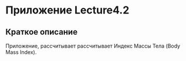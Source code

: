# Приложение Lecture4.2

## Краткое описание

Приложение, рассчитывает рассчитывает Индекс Массы Тела (Body Mass Index).

